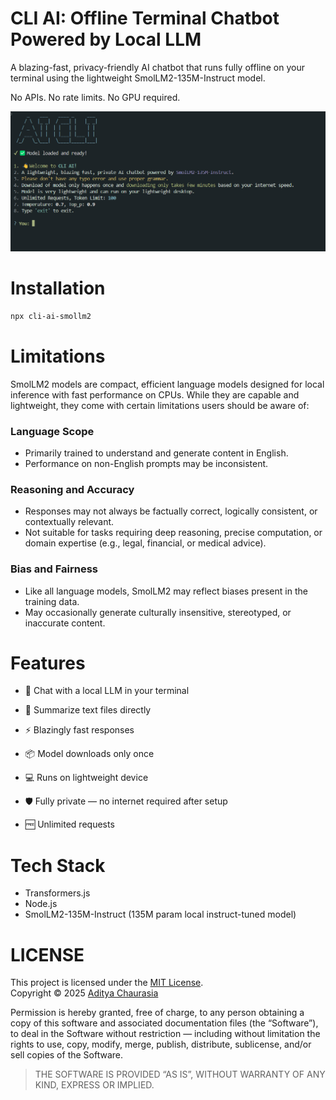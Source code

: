 # CLI AI: Offline Terminal Chatbot Powered by Local LLM

A blazing-fast, privacy-friendly AI chatbot that runs fully offline on your terminal using the lightweight SmolLM2-135M-Instruct model.

No APIs. No rate limits. No GPU required.

![alt text](image.png)

# Installation

```bash
npx cli-ai-smollm2
```

# Limitations

SmolLM2 models are compact, efficient language models designed for local inference with fast performance on CPUs. While they are capable and lightweight, they come with certain limitations users should be aware of:

### Language Scope

- Primarily trained to understand and generate content in English.
- Performance on non-English prompts may be inconsistent.

### Reasoning and Accuracy

- Responses may not always be factually correct, logically consistent, or contextually relevant.
- Not suitable for tasks requiring deep reasoning, precise computation, or domain expertise (e.g., legal, financial, or medical advice).

### Bias and Fairness

- Like all language models, SmolLM2 may reflect biases present in the training data.
- May occasionally generate culturally insensitive, stereotyped, or inaccurate content.

# Features

- 💬 Chat with a local LLM in your terminal

- 📄 Summarize text files directly

- ⚡ Blazingly fast responses

- 📦 Model downloads only once

- 💻 Runs on lightweight device

- 🛡️ Fully private — no internet required after setup

- 🆓 Unlimited requests

# Tech Stack

- Transformers.js
- Node.js
- SmolLM2-135M-Instruct (135M param local instruct-tuned model)

# LICENSE

This project is licensed under the [MIT License](./LICENSE).  
Copyright © 2025 [Aditya Chaurasia](https://aditya-chaurasia.vercel.app)

Permission is hereby granted, free of charge, to any person obtaining a copy of this software and associated documentation files (the “Software”), to deal in the Software without restriction — including without limitation the rights to use, copy, modify, merge, publish, distribute, sublicense, and/or sell copies of the Software.

> THE SOFTWARE IS PROVIDED “AS IS”, WITHOUT WARRANTY OF ANY KIND, EXPRESS OR IMPLIED.

